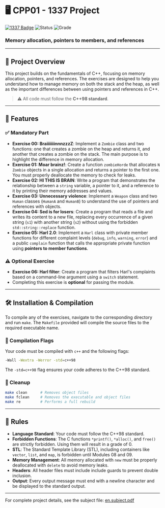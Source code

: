 # 🖥️ CPP01 - 1337 Project

[![1337 Badge](https://img.shields.io/badge/1337-Project-blue)](https://www.42network.org/)
![Status](https://img.shields.io/badge/Status-Completed-brightgreen) ![Grade](https://img.shields.io/badge/Grade-0%2F80-progress)

### Memory allocation, pointers to members, and references

---

## 📜 Project Overview

This project builds on the fundamentals of C++, focusing on memory allocation, pointers, and references. The exercises are designed to help you understand how to manage memory on both the stack and the heap, as well as the important differences between using pointers and references in C++.

> ⚠️ All code must follow the **C++98 standard**.

---

## 🚀 Features

### ✅ Mandatory Part

  * **Exercise 00: BraiiiiiiinnnzzzZ**: Implement a `Zombie` class and two functions: one that creates a zombie on the heap and returns it, and another that creates a zombie on the stack. The main purpose is to highlight the difference in memory allocation.
  * **Exercise 01: Moar brainz\!**: Create a function `zombieHorde` that allocates `N` `Zombie` objects in a single allocation and returns a pointer to the first one. You must properly deallocate the memory to check for leaks.
  * **Exercise 02: HI THIS IS BRAIN**: Write a program that demonstrates the relationship between a `string` variable, a pointer to it, and a reference to it by printing their memory addresses and values.
  * **Exercise 03: Unnecessary violence**: Implement a `Weapon` class and two `Human` classes (`HumanA` and `HumanB`) to understand the use of pointers and references with objects.
  * **Exercise 04: Sed is for losers**: Create a program that reads a file and writes its content to a new file, replacing every occurrence of a given string (`s1`) with another string (`s2`) without using the forbidden `std::string::replace` function.
  * **Exercise 05: Harl 2.0**: Implement a `Harl` class with private member functions for different complaint levels (`debug`, `info`, `warning`, `error`) and a public `complain` function that calls the appropriate private function using **pointers to member functions**.
### ⚠️ Optional Exercise
  * **Exercise 06: Harl filter**: Create a program that filters Harl's complaints based on a command-line argument using a `switch` statement.
  * Completing this exercise is **optional** for passing the module.

-----

## 🛠️ Installation & Compilation

To compile any of the exercises, navigate to the corresponding directory and run `make`. The `Makefile` provided will compile the source files to the required executable name.

### 📌 Compilation Flags

Your code must be compiled with `c++` and the following flags:

```bash
-Wall -Wextra -Werror -std=c++98
```

The `-std=c++98` flag ensures your code adheres to the C++98 standard.

### 🔧 Cleanup

```bash
make clean      # Removes object files
make fclean     # Removes the executable and object files
make re         # Performs a full rebuild
```

-----

## 📏 Rules

  * **Language Standard**: Your code must follow the C++98 standard.
  * **Forbidden Functions**: The C functions `*printf()`, `*alloc()`, and `free()` are strictly forbidden. Using them will result in a grade of 0.
  * **STL**: The Standard Template Library (STL), including containers like `vector`, `list`, and `map`, is forbidden until Modules 08 and 09.
  * **Memory Management**: All memory allocated with `new` must be properly deallocated with `delete` to avoid memory leaks.
  * **Headers**: All header files must include include guards to prevent double inclusion.
  * **Output**: Every output message must end with a newline character and be displayed to the standard output.

-----

For complete project details, see the subject file:
[en.subject.pdf](https://github.com/Redadaghouj/42-CPP01_1337/blob/main/subject/en.subject.pdf)
